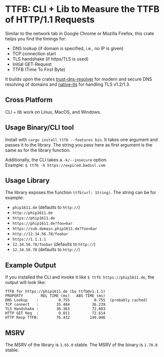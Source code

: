 # TTFB: CLI + Lib to Measure the TTFB of HTTP/1.1 Requests

Similar to the network tab in Google Chrome or Mozilla Firefox, this
crate helps you find the timings for:

- DNS lookup (if domain is specified, i.e., no IP is given)
- TCP connection start
- TLS handshake (if https/TLS is used)
- Initial GET-Request
- TTFB (Time To First Byte)

It builds upon the crates [trust-dns-resolver](crates.io/crate/trust-dns-resolver) for modern and secure
DNS resolving of domains and [native-tls](crates.io/crate/native-tls) for handling TLS v1.2/1.3.

## Cross Platform
CLI + lib work on Linux, MacOS, and Windows.

## Usage Binary/CLI tool
Install with `cargo install ttfb --features bin`. It takes one argument and passes it to the library.
The string you pass here as first argument is the same as for the library function.

Additionally, the CLI takes a `-k/--insecure` option. \
Example: `$ ttfb -k https://expired.badssl.com`

## Usage Library
The library exposes the function `ttfb(url: String)`. The string can be for example:
- `phip1611.de` (defaults to `http://`)
- `http://phip1611.de`
- `https://phip1611.de`
- `https://phip1611.de?foo=bar`
- `https://sub.domain.phip1611.de?foo=bar`
- `http://12.34.56.78/foobar`
- `https://1.1.1.1`
- `12.34.56.78/foobar` (defaults to `http://`)
- `12.34.56.78` (defaults to `http://`)

## Example Output
If you installed the CLI and invoke it like `$ ttfb https://phip1611.de`, the output will look like:
```text
TTFB for https://phip1611.de (by ttfb@v1.1.1)
PROPERTY        REL TIME (ms)   ABS TIME (ms)
DNS Lookup    :         0.755           0.755  (probably cached)
TCP connect   :        35.484          36.239
TLS Handshake :        36.363          72.603
HTTP GET Req  :         0.011          72.614
HTTP Resp TTFB:        76.432         149.046
```

## MSRV
The MSRV of the library is `1.65.0` stable.
The MSRV of the binary is `1.70.0` stable.
